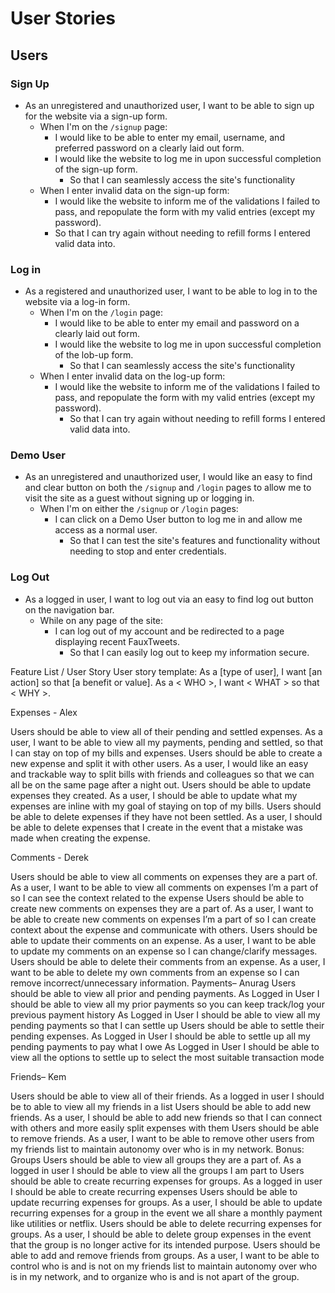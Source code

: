 # User Stories

## Users

### Sign Up

* As an unregistered and unauthorized user, I want to be able to sign up for the website via a sign-up form.
  * When I'm on the `/signup` page:
    * I would like to be able to enter my email, username, and preferred password on a clearly laid out form.
    * I would like the website to log me in upon successful completion of the sign-up form.
      * So that I can seamlessly access the site's functionality
  * When I enter invalid data on the sign-up form:
    * I would like the website to inform me of the validations I failed to pass, and repopulate the form with my valid entries (except my password).
    * So that I can try again without needing to refill forms I entered valid data into.

### Log in

* As a registered and unauthorized user, I want to be able to log in to the website via a log-in form.
  * When I'm on the `/login` page:
    * I would like to be able to enter my email and password on a clearly laid out form.
    * I would like the website to log me in upon successful completion of the lob-up form.
      * So that I can seamlessly access the site's functionality
  * When I enter invalid data on the log-up form:
    * I would like the website to inform me of the validations I failed to pass, and repopulate the form with my valid entries (except my password).
      * So that I can try again without needing to refill forms I entered valid data into.

### Demo User

* As an unregistered and unauthorized user, I would like an easy to find and clear button on both the `/signup` and `/login` pages to allow me to visit the site as a guest without signing up or logging in.
  * When I'm on either the `/signup` or `/login` pages:
    * I can click on a Demo User button to log me in and allow me access as a normal user.
      * So that I can test the site's features and functionality without needing to stop and enter credentials.

### Log Out

* As a logged in user, I want to log out via an easy to find log out button on the navigation bar.
  * While on any page of the site:
    * I can log out of my account and be redirected to a page displaying recent FauxTweets.
      * So that I can easily log out to keep my information secure.

Feature List / User Story
User story template: As a [type of user], I want [an action] so that [a benefit or value].
As a < WHO >, I want < WHAT > so that < WHY >.	

Expenses - Alex

Users should be able to view all of their pending and settled expenses.
As a user, I want to be able to view all my payments, pending and settled, so that I can stay on top of my bills and expenses.
Users should be able to create a new expense and split it with other users.
As a user, I would like an easy and trackable way to split bills with friends and colleagues so that we can all be on the same page after a night out.
Users should be able to update expenses they created.
As a user, I should be able to update what my expenses are inline with my goal of staying on top of my bills.
Users should be able to delete expenses if they have not been settled.
As a user, I should be able to delete expenses that I create in the event that a mistake was made when creating the expense. 

Comments - Derek

Users should be able to view all comments on expenses they are a part of.
As a user, I want to be able to view all comments on expenses I’m a part of so I can see the context related to the expense
Users should be able to create new comments on expenses they are a part of.
As a user, I want to be able to create new comments on expenses I’m a part of so I can create context about the expense and communicate with others.
Users should be able to update their comments on an expense.
As a user, I want to be able to update my comments on an expense so I can change/clarify messages.
Users should be able to delete their comments from an expense.
As a user, I want to be able to delete my own comments from an expense so I can remove incorrect/unnecessary information.
Payments– Anurag 
Users should be able to view all prior and pending payments.
As Logged in User I should be able to view all my prior payments so you can keep track/log your previous payment history
As Logged in User I should be able to view all my pending payments so that I can settle up
Users should be able to settle their pending expenses.
As Logged in User I should be able to settle up all my pending payments to pay what I owe 
As Logged in User I should be able to view all the options to settle up to select the most suitable transaction mode

Friends– Kem 

Users should be able to view all of their friends.
As a logged in user I should be to able to view all my friends in a list
Users should be able to add new friends.
As a user, I should be able to add new friends so that I can connect with others and more easily split expenses with them
Users should be able to remove friends.
As a user, I want to be able to remove other users from my friends list to maintain autonomy over who is in my network.
Bonus: Groups
Users should be able to view all groups they are a part of.
As a logged in user I should be able to view all the groups I am part to 
Users should be able to create recurring expenses for groups.
As a logged in user I should be able to create recurring expenses 
Users should be able to update recurring expenses for groups.
	As a user, I should be able to update recurring expenses for a group in the event we all share a monthly payment like utilities or netflix.
Users should be able to delete recurring expenses for groups.
As a user, I should be able to delete group expenses in the event that the group is no longer active for its intended purpose.
Users should be able to add and remove friends from groups.
As a user, I want to be able to control who is and is not on my friends list to maintain autonomy over who is in my network, and to organize who is and is not apart of the group. 
